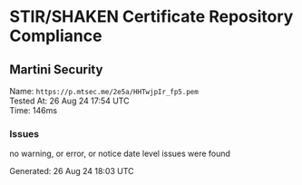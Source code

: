 # STIR/SHAKEN Certificate Repository Compliance

## Martini Security

Name: `https://p.mtsec.me/2e5a/HHTwjpIr_fp5.pem`\
Tested At: 26 Aug 24 17:54 UTC\
Time: 146ms

### Issues

no warning, or error, or notice date level issues were found

Generated: 26 Aug 24 18:03 UTC